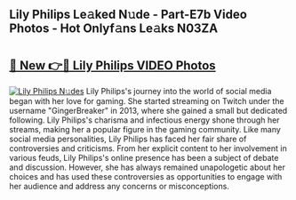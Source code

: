 ## Lily Philips Le𝚊ked N𝚞de - Part-E7b Video Photos - Hot Onlyf𝚊ns Le𝚊ks N03ZA

# <h2><a href="http://ac37217.deff.icu/?id=Lily+Philips">🔗 New 👉🔴 Lily Philips VIDEO Photos</a></h2>

[![Lily Philips N𝚞des](https://i.imgur.com/rIISA9y.gif)](http://ac37217.deff.icu/?id=Lily+Philips)
Lily Philips's journey into the world of social media began with her love for gaming. She started streaming on Twitch under the username "GingerBreaker" in 2013, where she gained a small but dedicated following. Lily Philips's charisma and infectious energy shone through her streams, making her a popular figure in the gaming community. Like many social media personalities, Lily Philips has faced her fair share of controversies and criticisms. From her explicit content to her involvement in various feuds, Lily Philips's online presence has been a subject of debate and discussion. However, she has always remained unapologetic about her choices and has used these controversies as opportunities to engage with her audience and address any concerns or misconceptions.
